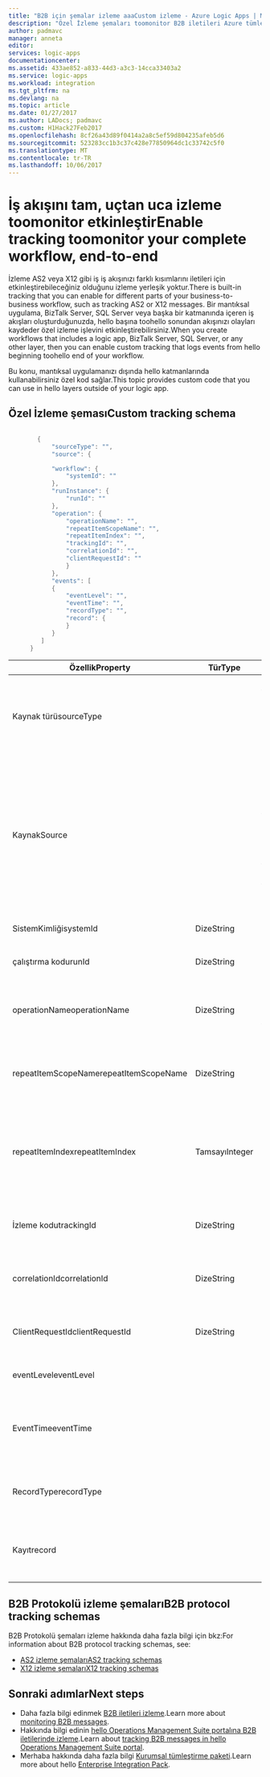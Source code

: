 ```yaml
---
title: "B2B için şemalar izleme aaaCustom izleme - Azure Logic Apps | Microsoft Docs"
description: "Özel İzleme şemaları toomonitor B2B iletileri Azure tümleştirme hesabınızda işlemlerdeki oluşturun."
author: padmavc
manager: anneta
editor: 
services: logic-apps
documentationcenter: 
ms.assetid: 433ae852-a833-44d3-a3c3-14cca33403a2
ms.service: logic-apps
ms.workload: integration
ms.tgt_pltfrm: na
ms.devlang: na
ms.topic: article
ms.date: 01/27/2017
ms.author: LADocs; padmavc
ms.custom: H1Hack27Feb2017
ms.openlocfilehash: 8cf26a43d89f0414a2a8c5ef59d804235afeb5d6
ms.sourcegitcommit: 523283cc1b3c37c428e77850964dc1c33742c5f0
ms.translationtype: MT
ms.contentlocale: tr-TR
ms.lasthandoff: 10/06/2017
---
```

# <a name="enable-tracking-toomonitor-your-complete-workflow-end-to-end"></a><span data-ttu-id="bf7bd-103">İş akışını tam, uçtan uca izleme toomonitor etkinleştir</span><span class="sxs-lookup"><span data-stu-id="bf7bd-103">Enable tracking toomonitor your complete workflow, end-to-end</span></span>
<span data-ttu-id="bf7bd-104">İzleme AS2 veya X12 gibi iş iş akışınızı farklı kısımlarını iletileri için etkinleştirebileceğiniz olduğunu izleme yerleşik yoktur.</span><span class="sxs-lookup"><span data-stu-id="bf7bd-104">There is built-in tracking that you can enable for different parts of your business-to-business workflow, such as tracking AS2 or X12 messages.</span></span> <span data-ttu-id="bf7bd-105">Bir mantıksal uygulama, BizTalk Server, SQL Server veya başka bir katmanında içeren iş akışları oluşturduğunuzda, hello başına toohello sonundan akışınızı olayları kaydeder özel izleme işlevini etkinleştirebilirsiniz.</span><span class="sxs-lookup"><span data-stu-id="bf7bd-105">When you create workflows that includes a logic app, BizTalk Server, SQL Server, or any other layer, then you can enable custom tracking that logs events from hello beginning toohello end of your workflow.</span></span> 

<span data-ttu-id="bf7bd-106">Bu konu, mantıksal uygulamanızı dışında hello katmanlarında kullanabilirsiniz özel kod sağlar.</span><span class="sxs-lookup"><span data-stu-id="bf7bd-106">This topic provides custom code that you can use in hello layers outside of your logic app.</span></span> 

## <a name="custom-tracking-schema"></a><span data-ttu-id="bf7bd-107">Özel İzleme şeması</span><span class="sxs-lookup"><span data-stu-id="bf7bd-107">Custom tracking schema</span></span>
````java

        {
            "sourceType": "",
            "source": {

            "workflow": {
                "systemId": ""
            },
            "runInstance": {
                "runId": ""
            },
            "operation": {
                "operationName": "",
                "repeatItemScopeName": "",
                "repeatItemIndex": "",
                "trackingId": "",
                "correlationId": "",
                "clientRequestId": ""
                }
            },
            "events": [
            {
                "eventLevel": "",
                "eventTime": "",
                "recordType": "",
                "record": {                
                }
            }
         ]
      }

````

| <span data-ttu-id="bf7bd-108">Özellik</span><span class="sxs-lookup"><span data-stu-id="bf7bd-108">Property</span></span> | <span data-ttu-id="bf7bd-109">Tür</span><span class="sxs-lookup"><span data-stu-id="bf7bd-109">Type</span></span> | <span data-ttu-id="bf7bd-110">Açıklama</span><span class="sxs-lookup"><span data-stu-id="bf7bd-110">Description</span></span> |
| --- | --- | --- |
| <span data-ttu-id="bf7bd-111">Kaynak türü</span><span class="sxs-lookup"><span data-stu-id="bf7bd-111">sourceType</span></span> |   | <span data-ttu-id="bf7bd-112">Çalıştırma hello kaynak türü.</span><span class="sxs-lookup"><span data-stu-id="bf7bd-112">Type of hello run source.</span></span> <span data-ttu-id="bf7bd-113">İzin verilen değerler **Microsoft.Logic/workflows** ve **özel**.</span><span class="sxs-lookup"><span data-stu-id="bf7bd-113">Allowed values are **Microsoft.Logic/workflows** and **custom**.</span></span> <span data-ttu-id="bf7bd-114">(Zorunlu)</span><span class="sxs-lookup"><span data-stu-id="bf7bd-114">(Mandatory)</span></span> |
| <span data-ttu-id="bf7bd-115">Kaynak</span><span class="sxs-lookup"><span data-stu-id="bf7bd-115">Source</span></span> |   | <span data-ttu-id="bf7bd-116">Merhaba kaynak türü ise **Microsoft.Logic/workflows**, hello kaynak bilgileri, bu şemayı toofollow gerekiyor.</span><span class="sxs-lookup"><span data-stu-id="bf7bd-116">If hello source type is **Microsoft.Logic/workflows**, hello source information needs toofollow this schema.</span></span> <span data-ttu-id="bf7bd-117">Merhaba kaynak türü ise **özel**, hello schema bir JToken'dır.</span><span class="sxs-lookup"><span data-stu-id="bf7bd-117">If hello source type is **custom**, hello schema is a JToken.</span></span> <span data-ttu-id="bf7bd-118">(Zorunlu)</span><span class="sxs-lookup"><span data-stu-id="bf7bd-118">(Mandatory)</span></span> |
| <span data-ttu-id="bf7bd-119">SistemKimliği</span><span class="sxs-lookup"><span data-stu-id="bf7bd-119">systemId</span></span> | <span data-ttu-id="bf7bd-120">Dize</span><span class="sxs-lookup"><span data-stu-id="bf7bd-120">String</span></span> | <span data-ttu-id="bf7bd-121">Mantıksal uygulama sistem kimliği</span><span class="sxs-lookup"><span data-stu-id="bf7bd-121">Logic app system ID.</span></span> <span data-ttu-id="bf7bd-122">(Zorunlu)</span><span class="sxs-lookup"><span data-stu-id="bf7bd-122">(Mandatory)</span></span> |
| <span data-ttu-id="bf7bd-123">çalıştırma kodu</span><span class="sxs-lookup"><span data-stu-id="bf7bd-123">runId</span></span> | <span data-ttu-id="bf7bd-124">Dize</span><span class="sxs-lookup"><span data-stu-id="bf7bd-124">String</span></span> | <span data-ttu-id="bf7bd-125">Mantıksal uygulama kimliği çalıştırın</span><span class="sxs-lookup"><span data-stu-id="bf7bd-125">Logic app run ID.</span></span> <span data-ttu-id="bf7bd-126">(Zorunlu)</span><span class="sxs-lookup"><span data-stu-id="bf7bd-126">(Mandatory)</span></span> |
| <span data-ttu-id="bf7bd-127">operationName</span><span class="sxs-lookup"><span data-stu-id="bf7bd-127">operationName</span></span> | <span data-ttu-id="bf7bd-128">Dize</span><span class="sxs-lookup"><span data-stu-id="bf7bd-128">String</span></span> | <span data-ttu-id="bf7bd-129">Merhaba işlemi (örneğin, eylem veya tetikleyici) adı.</span><span class="sxs-lookup"><span data-stu-id="bf7bd-129">Name of hello operation (for example, action or trigger).</span></span> <span data-ttu-id="bf7bd-130">(Zorunlu)</span><span class="sxs-lookup"><span data-stu-id="bf7bd-130">(Mandatory)</span></span> |
| <span data-ttu-id="bf7bd-131">repeatItemScopeName</span><span class="sxs-lookup"><span data-stu-id="bf7bd-131">repeatItemScopeName</span></span> | <span data-ttu-id="bf7bd-132">Dize</span><span class="sxs-lookup"><span data-stu-id="bf7bd-132">String</span></span> | <span data-ttu-id="bf7bd-133">Öğe adı Hello eylem içinde ise yineleyin bir `foreach` / `until` döngü.</span><span class="sxs-lookup"><span data-stu-id="bf7bd-133">Repeat item name if hello action is inside a `foreach`/`until` loop.</span></span> <span data-ttu-id="bf7bd-134">(Zorunlu)</span><span class="sxs-lookup"><span data-stu-id="bf7bd-134">(Mandatory)</span></span> |
| <span data-ttu-id="bf7bd-135">repeatItemIndex</span><span class="sxs-lookup"><span data-stu-id="bf7bd-135">repeatItemIndex</span></span> | <span data-ttu-id="bf7bd-136">Tamsayı</span><span class="sxs-lookup"><span data-stu-id="bf7bd-136">Integer</span></span> | <span data-ttu-id="bf7bd-137">Merhaba eylem içinde olup olmadığını bir `foreach` / `until` döngü.</span><span class="sxs-lookup"><span data-stu-id="bf7bd-137">Whether hello action is inside a `foreach`/`until` loop.</span></span> <span data-ttu-id="bf7bd-138">Merhaba yinelenen öğe dizini belirtir.</span><span class="sxs-lookup"><span data-stu-id="bf7bd-138">Indicates hello repeated item index.</span></span> <span data-ttu-id="bf7bd-139">(Zorunlu)</span><span class="sxs-lookup"><span data-stu-id="bf7bd-139">(Mandatory)</span></span> |
| <span data-ttu-id="bf7bd-140">İzleme kodu</span><span class="sxs-lookup"><span data-stu-id="bf7bd-140">trackingId</span></span> | <span data-ttu-id="bf7bd-141">Dize</span><span class="sxs-lookup"><span data-stu-id="bf7bd-141">String</span></span> | <span data-ttu-id="bf7bd-142">İzleme kimliği, toocorrelate Merhaba iletileri.</span><span class="sxs-lookup"><span data-stu-id="bf7bd-142">Tracking ID, toocorrelate hello messages.</span></span> <span data-ttu-id="bf7bd-143">(İsteğe bağlı)</span><span class="sxs-lookup"><span data-stu-id="bf7bd-143">(Optional)</span></span> |
| <span data-ttu-id="bf7bd-144">correlationId</span><span class="sxs-lookup"><span data-stu-id="bf7bd-144">correlationId</span></span> | <span data-ttu-id="bf7bd-145">Dize</span><span class="sxs-lookup"><span data-stu-id="bf7bd-145">String</span></span> | <span data-ttu-id="bf7bd-146">Bağıntı kimliği, toocorrelate Merhaba iletileri.</span><span class="sxs-lookup"><span data-stu-id="bf7bd-146">Correlation ID, toocorrelate hello messages.</span></span> <span data-ttu-id="bf7bd-147">(İsteğe bağlı)</span><span class="sxs-lookup"><span data-stu-id="bf7bd-147">(Optional)</span></span> |
| <span data-ttu-id="bf7bd-148">ClientRequestId</span><span class="sxs-lookup"><span data-stu-id="bf7bd-148">clientRequestId</span></span> | <span data-ttu-id="bf7bd-149">Dize</span><span class="sxs-lookup"><span data-stu-id="bf7bd-149">String</span></span> | <span data-ttu-id="bf7bd-150">İstemci toocorrelate iletileri doldurabilirsiniz.</span><span class="sxs-lookup"><span data-stu-id="bf7bd-150">Client can populate it toocorrelate messages.</span></span> <span data-ttu-id="bf7bd-151">(İsteğe bağlı)</span><span class="sxs-lookup"><span data-stu-id="bf7bd-151">(Optional)</span></span> |
| <span data-ttu-id="bf7bd-152">eventLevel</span><span class="sxs-lookup"><span data-stu-id="bf7bd-152">eventLevel</span></span> |   | <span data-ttu-id="bf7bd-153">Merhaba olay düzeyi.</span><span class="sxs-lookup"><span data-stu-id="bf7bd-153">Level of hello event.</span></span> <span data-ttu-id="bf7bd-154">(Zorunlu)</span><span class="sxs-lookup"><span data-stu-id="bf7bd-154">(Mandatory)</span></span> |
| <span data-ttu-id="bf7bd-155">EventTime</span><span class="sxs-lookup"><span data-stu-id="bf7bd-155">eventTime</span></span> |   | <span data-ttu-id="bf7bd-156">YYYY-AA-DDTHH:MM:SS.00000Z UTC biçiminde hello olay zamanı.</span><span class="sxs-lookup"><span data-stu-id="bf7bd-156">Time of hello event, in UTC format YYYY-MM-DDTHH:MM:SS.00000Z.</span></span> <span data-ttu-id="bf7bd-157">(Zorunlu)</span><span class="sxs-lookup"><span data-stu-id="bf7bd-157">(Mandatory)</span></span> |
| <span data-ttu-id="bf7bd-158">RecordType</span><span class="sxs-lookup"><span data-stu-id="bf7bd-158">recordType</span></span> |   | <span data-ttu-id="bf7bd-159">Merhaba İzle kayıt türü.</span><span class="sxs-lookup"><span data-stu-id="bf7bd-159">Type of hello track record.</span></span> <span data-ttu-id="bf7bd-160">Değer izin verilen **özel**.</span><span class="sxs-lookup"><span data-stu-id="bf7bd-160">Allowed value is **custom**.</span></span> <span data-ttu-id="bf7bd-161">(Zorunlu)</span><span class="sxs-lookup"><span data-stu-id="bf7bd-161">(Mandatory)</span></span> |
| <span data-ttu-id="bf7bd-162">Kayıt</span><span class="sxs-lookup"><span data-stu-id="bf7bd-162">record</span></span> |   | <span data-ttu-id="bf7bd-163">Özel bir kayıt türü.</span><span class="sxs-lookup"><span data-stu-id="bf7bd-163">Custom record type.</span></span> <span data-ttu-id="bf7bd-164">İzin verilen JToken biçimindedir.</span><span class="sxs-lookup"><span data-stu-id="bf7bd-164">Allowed format is JToken.</span></span> <span data-ttu-id="bf7bd-165">(Zorunlu)</span><span class="sxs-lookup"><span data-stu-id="bf7bd-165">(Mandatory)</span></span> |

## <a name="b2b-protocol-tracking-schemas"></a><span data-ttu-id="bf7bd-166">B2B Protokolü izleme şemaları</span><span class="sxs-lookup"><span data-stu-id="bf7bd-166">B2B protocol tracking schemas</span></span>
<span data-ttu-id="bf7bd-167">B2B Protokolü şemaları izleme hakkında daha fazla bilgi için bkz:</span><span class="sxs-lookup"><span data-stu-id="bf7bd-167">For information about B2B protocol tracking schemas, see:</span></span>
* [<span data-ttu-id="bf7bd-168">AS2 izleme şemaları</span><span class="sxs-lookup"><span data-stu-id="bf7bd-168">AS2 tracking schemas</span></span>](../logic-apps/logic-apps-track-integration-account-as2-tracking-schemas.md)   
* [<span data-ttu-id="bf7bd-169">X12 izleme şemaları</span><span class="sxs-lookup"><span data-stu-id="bf7bd-169">X12 tracking schemas</span></span>](logic-apps-track-integration-account-x12-tracking-schema.md)

## <a name="next-steps"></a><span data-ttu-id="bf7bd-170">Sonraki adımlar</span><span class="sxs-lookup"><span data-stu-id="bf7bd-170">Next steps</span></span>
* <span data-ttu-id="bf7bd-171">Daha fazla bilgi edinmek [B2B iletileri izleme](logic-apps-monitor-b2b-message.md).</span><span class="sxs-lookup"><span data-stu-id="bf7bd-171">Learn more about [monitoring B2B messages](logic-apps-monitor-b2b-message.md).</span></span>   
* <span data-ttu-id="bf7bd-172">Hakkında bilgi edinin [hello Operations Management Suite portalına B2B iletilerinde izleme](../logic-apps/logic-apps-track-b2b-messages-omsportal.md).</span><span class="sxs-lookup"><span data-stu-id="bf7bd-172">Learn about [tracking B2B messages in hello Operations Management Suite portal](../logic-apps/logic-apps-track-b2b-messages-omsportal.md).</span></span>
* <span data-ttu-id="bf7bd-173">Merhaba hakkında daha fazla bilgi [Kurumsal tümleştirme paketi](../logic-apps/logic-apps-enterprise-integration-overview.md).</span><span class="sxs-lookup"><span data-stu-id="bf7bd-173">Learn more about hello [Enterprise Integration Pack](../logic-apps/logic-apps-enterprise-integration-overview.md).</span></span>
